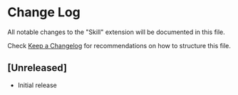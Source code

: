# Change Log
All notable changes to the "Skill" extension will be documented in this file.

Check [Keep a Changelog](http://keepachangelog.com/) for recommendations on how to structure this file.

## [Unreleased]
- Initial release
